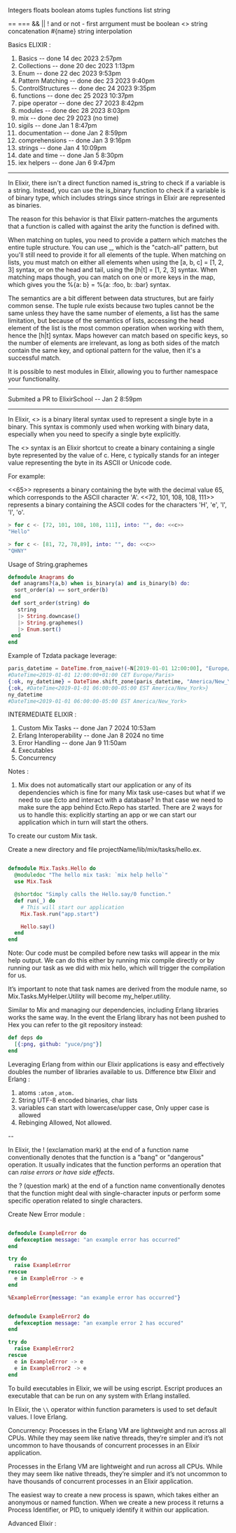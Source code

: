 Integers
floats
boolean
atoms
tuples
functions
list
string

== ===
&& || !
and or not - first arrgument must be boolean
<> string concatenation
#{name} string interpolation

Basics ELIXIR :

1. Basics -- done 14 dec 2023 2:57pm
2. Collections -- done 20 dec 2023 1:13pm
3. Enum -- done 22 dec 2023 9:53pm
4. Pattern Matching -- done dec 23 2023 9:40pm
5. ControlStructures -- done dec 24 2023 9:35pm
6. functions -- done dec 25 2023 10:37pm
7. pipe operator -- done dec 27 2023 8:42pm
8. modules -- done dec 28 2023 8:03pm
9. mix -- done dec 29 2023 (no time)
10. sigils -- done Jan 1 8:47pm
11. documentation -- done Jan 2 8:59pm
12. comprehensions -- done Jan 3 9:16pm
13. strings -- done Jan 4 10:09pm
14. date and time -- done Jan 5 8:30pm
15. iex helpers -- done Jan 6 9:47pm

---

In Elixir, there isn't a direct function named is_string to check if a variable is a string. Instead, you can use the is_binary function to check if a variable is of binary type, which includes strings since strings in Elixir are represented as binaries.

The reason for this behavior is that Elixir pattern-matches the arguments that a function is called with against the arity the function is defined with.

When matching on tuples, you need to provide a pattern which matches the entire tuple structure. You can use \_, which is the "catch-all" pattern, but you'll still need to provide it for all elements of the tuple. When matching on lists, you must match on either all elements when using the [a, b, c] = [1, 2, 3] syntax, or on the head and tail, using the [h|t] = [1, 2, 3] syntax. When matching maps though, you can match on one or more keys in the map, which gives you the %{a: b} = %{a: :foo, b: :bar} syntax.

The semantics are a bit different between data structures, but are fairly common sense. The tuple rule exists because two tuples cannot be the same unless they have the same number of elements, a list has the same limitation, but because of the semantics of lists, accessing the head element of the list is the most common operation when working with them, hence the [h|t] syntax. Maps however can match based on specific keys, so the number of elements are irrelevant, as long as both sides of the match contain the same key, and optional pattern for the value, then it's a successful match.

It is possible to nest modules in Elixir, allowing you to further namespace your functionality.

---

Submited a PR to ElixirSchool -- Jan 2 8:59pm

---

In Elixir, <<c>> is a binary literal syntax used to represent a single byte in a binary. This syntax is commonly used when working with binary data, especially when you need to specify a single byte explicitly.

The <<c>> syntax is an Elixir shortcut to create a binary containing a single byte represented by the value of c. Here, c typically stands for an integer value representing the byte in its ASCII or Unicode code.

For example:

<<65>> represents a binary containing the byte with the decimal value 65, which corresponds to the ASCII character 'A'.
<<72, 101, 108, 108, 111>> represents a binary containing the ASCII codes for the characters 'H', 'e', 'l', 'l', 'o'.

```Elixir
> for c <- [72, 101, 108, 108, 111], into: "", do: <<c>>
"Hello"

> for c <- [81, 72, 78,89], into: "", do: <<c>>
"QHNY"
```

Usage of String.graphemes

```Elixir
defmodule Anagrams do
 def anagrams?(a,b) when is_binary(a) and is_binary(b) do:
  sort_order(a) == sort_order(b)
 end
 def sort_order(string) do
   string
   |> String.downcase()
   |> String.graphemes()
   |> Enum.sort()
 end
end
```

Example of Tzdata package leverage:

```Elixir
paris_datetime = DateTime.from_naive!(~N[2019-01-01 12:00:00], "Europe/Paris")
#DateTime<2019-01-01 12:00:00+01:00 CET Europe/Paris>
{:ok, ny_datetime} = DateTime.shift_zone(paris_datetime, "America/New_York")
{:ok, #DateTime<2019-01-01 06:00:00-05:00 EST America/New_York>}
ny_datetime
#DateTime<2019-01-01 06:00:00-05:00 EST America/New_York>
```

INTERMEDIATE ELIXIR :

1. Custom Mix Tasks -- done Jan 7 2024 10:53am
2. Erlang Interoperability -- done Jan 8 2024 no time
3. Error Handling -- done Jan 9 11:50am
4. Executables
5. Concurrency

Notes :

1. Mix does not automatically start our application or any of its dependencies which is fine for many Mix task use-cases but what if we need to use Ecto and interact with a database? In that case we need to make sure the app behind Ecto.Repo has started. There are 2 ways for us to handle this: explicitly starting an app or we can start our application which in turn will start the others.

To create our custom Mix task.

Create a new directory and file projectName/lib/mix/tasks/hello.ex.

```Elixir

defmodule Mix.Tasks.Hello do
  @moduledoc "The hello mix task: `mix help hello`"
  use Mix.Task

  @shortdoc "Simply calls the Hello.say/0 function."
  def run(_) do
    # This will start our application
    Mix.Task.run("app.start")

    Hello.say()
  end
end
```

Note: Our code must be compiled before new tasks will appear in the mix help output. We can do this either by running mix compile directly or by running our task as we did with mix hello, which will trigger the compilation for us.

It’s important to note that task names are derived from the module name, so Mix.Tasks.MyHelper.Utility will become my_helper.utility.

Similar to Mix and managing our dependencies, including Erlang libraries works the same way.
In the event the Erlang library has not been pushed to Hex you can refer to the git repository instead:

```Elixir
def deps do
  [{:png, github: "yuce/png"}]
end
```

Leveraging Erlang from within our Elixir applications is easy and effectively doubles the number of libraries available to us.
Difference btw Elixir and Erlang :

1. atoms `:atom` , `atom.`
2. String UTF-8 encoded binaries, char lists
3. variables can start with lowercase/upper case, Only upper case is allowed
4. Rebinging Allowed, Not allowed.

--

In Elixir, the ! (exclamation mark) at the end of a function name conventionally denotes that the function is a "bang" or "dangerous" operation. It usually indicates that the function performs an operation that can _raise errors or have side effects_.

the ? (question mark) at the end of a function name conventionally denotes that the function might deal with single-character inputs or perform some specific operation related to single characters.

Create New Error module :

```Elixir

defmodule ExampleError do
  defexception message: "an example error has occurred"
end

try do
  raise ExampleError
rescue
  e in ExampleError -> e
end

%ExampleError{message: "an example error has occurred"}


defmodule ExampleError2 do
  defexception message: "an example error 2 has occured"
end

try do
  raise ExampleError2
rescue
  e in ExampleError -> e
  e in ExampleError2 -> e
end


```

To build executables in Elixir, we will be using escript. Escript produces an executable that can be run on any system with Erlang installed.

In Elixir, the `\\` operator within function parameters is used to set default values.
I love Erlang.

Concurrency:
Processes in the Erlang VM are lightweight and run across all CPUs. While they may seem like native threads, they’re simpler and it’s not uncommon to have thousands of concurrent processes in an Elixir application.

Processes in the Erlang VM are lightweight and run across all CPUs. While they may seem like native threads, they’re simpler and it’s not uncommon to have thousands of concurrent processes in an Elixir application.

The easiest way to create a new process is spawn, which takes either an anonymous or named function. When we create a new process it returns a Process Identifier, or PID, to uniquely identify it within our application.

Advanced Elixir :

